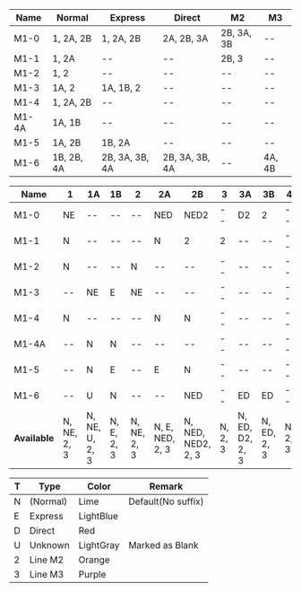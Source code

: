 | Name  | Normal | Express | Direct | M2 | M3 |
|---|---|---|---|---|---|
| M1-0  | 1, 2A, 2B| 1, 2A, 2B | 2A, 2B, 3A | 2B, 3A, 3B | -- |
| M1-1  | 1, 2A | -- | -- | 2B, 3 | -- |
| M1-2  | 1, 2 | -- | -- | -- | -- |
| M1-3  | 1A, 2 | 1A, 1B, 2 | -- | -- | -- |
| M1-4  | 1, 2A, 2B | -- | -- | -- | -- |
| M1-4A | 1A, 1B | -- | -- | -- | -- |
| M1-5  | 1A, 2B | 1B, 2A | -- | -- | -- |
| M1-6  | 1B, 2B, 4A | 2B, 3A, 3B, 4A | 2B, 3A, 3B, 4A | -- | 4A, 4B |

| Name  | 1 | 1A | 1B | 2 | 2A | 2B | 3 | 3A | 3B | 4 | 4A | 4B |
|---|---|---|---|---|---|---|---|---|---|---|---|---|
| M1-0  | NE | -- | -- | -- | NED | NED2 | -- | D2 | 2 | -- | -- | -- |
| M1-1  | N | -- | -- | -- | N | 2 | 2 | -- | -- | -- | -- | -- |
| M1-2  | N | -- | --| N | -- | -- | -- | -- | -- | -- | -- | -- |
| M1-3  | -- | NE | E | NE | -- | -- | -- | -- | -- | -- | -- | -- |
| M1-4  | N | -- | -- | -- | N | N | -- | -- | -- | -- | -- | -- |
| M1-4A | -- | N | N | -- | -- | -- | -- | -- | -- | -- | -- | -- |
| M1-5 | -- | N | E | -- | E | N | -- | -- | -- | -- | -- | -- |
| M1-6 | -- | U | N | -- | -- | NED | -- | ED | ED | -- | NED3 | 3 |
| **Available** | N, NE, 2, 3 | N, NE, U, 2, 3 | N, E, 2, 3 | N, NE, 2, 3 | N, E, NED, 2, 3 | N, NED, NED2, 2, 3 | N, 2, 3 | N, ED, D2, 2, 3 | N, ED, 2, 3 | N, 2, 3 | N, NED3, 2, 3 | N, 2, 3|

| T | Type | Color | Remark |
|---|---|---|---|
| N | (Normal) | Lime | Default(No suffix) |
| E | Express | LightBlue |
| D | Direct | Red |
| U | Unknown | LightGray | Marked as Blank |
| 2 | Line M2 | Orange |
| 3 | Line M3 | Purple |